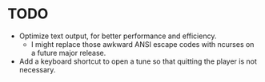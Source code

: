 # TODO

- Optimize text output, for better performance and efficiency.
  - I might replace those awkward ANSI escape codes with ncurses 
    on a future major release.
- Add a keyboard shortcut to open a tune so that quitting the player
  is not necessary.

